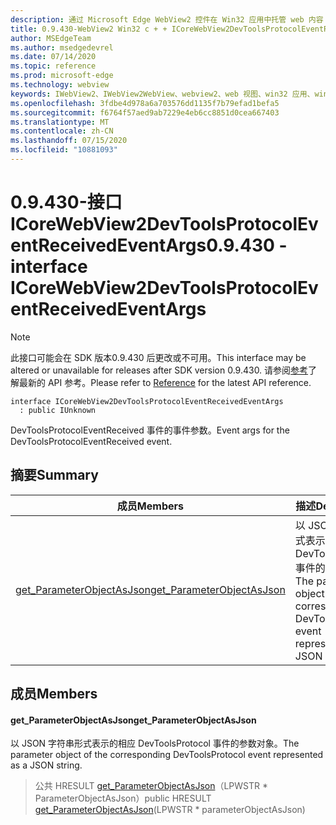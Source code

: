```yaml
---
description: 通过 Microsoft Edge WebView2 控件在 Win32 应用中托管 web 内容
title: 0.9.430-WebView2 Win32 c + + ICoreWebView2DevToolsProtocolEventReceivedEventArgs
author: MSEdgeTeam
ms.author: msedgedevrel
ms.date: 07/14/2020
ms.topic: reference
ms.prod: microsoft-edge
ms.technology: webview
keywords: IWebView2、IWebView2WebView、webview2、web 视图、win32 应用、win32、edge、ICoreWebView2、ICoreWebView2Host、浏览器控件、边缘 html
ms.openlocfilehash: 3fdbe4d978a6a703576dd1135f7b79efad1befa5
ms.sourcegitcommit: f6764f57aed9ab7229e4eb6cc8851d0cea667403
ms.translationtype: MT
ms.contentlocale: zh-CN
ms.lasthandoff: 07/15/2020
ms.locfileid: "10881093"
---
```

# <span data-ttu-id="51b07-104">0.9.430-接口 ICoreWebView2DevToolsProtocolEventReceivedEventArgs</span><span class="sxs-lookup"><span data-stu-id="51b07-104">0.9.430 - interface ICoreWebView2DevToolsProtocolEventReceivedEventArgs</span></span> 

> [!NOTE]
> <span data-ttu-id="51b07-105">此接口可能会在 SDK 版本0.9.430 后更改或不可用。</span><span class="sxs-lookup"><span data-stu-id="51b07-105">This interface may be altered or unavailable for releases after SDK version 0.9.430.</span></span> <span data-ttu-id="51b07-106">请参阅[参考](../../../webview2-api-reference.md)了解最新的 API 参考。</span><span class="sxs-lookup"><span data-stu-id="51b07-106">Please refer to [Reference](../../../webview2-api-reference.md) for the latest API reference.</span></span>

```
interface ICoreWebView2DevToolsProtocolEventReceivedEventArgs
  : public IUnknown
```

<span data-ttu-id="51b07-107">DevToolsProtocolEventReceived 事件的事件参数。</span><span class="sxs-lookup"><span data-stu-id="51b07-107">Event args for the DevToolsProtocolEventReceived event.</span></span>

## <span data-ttu-id="51b07-108">摘要</span><span class="sxs-lookup"><span data-stu-id="51b07-108">Summary</span></span>

 <span data-ttu-id="51b07-109">成员</span><span class="sxs-lookup"><span data-stu-id="51b07-109">Members</span></span>                        | <span data-ttu-id="51b07-110">描述</span><span class="sxs-lookup"><span data-stu-id="51b07-110">Descriptions</span></span>
--------------------------------|---------------------------------------------
[<span data-ttu-id="51b07-111">get_ParameterObjectAsJson</span><span class="sxs-lookup"><span data-stu-id="51b07-111">get_ParameterObjectAsJson</span></span>](#get_parameterobjectasjson) | <span data-ttu-id="51b07-112">以 JSON 字符串形式表示的相应 DevToolsProtocol 事件的参数对象。</span><span class="sxs-lookup"><span data-stu-id="51b07-112">The parameter object of the corresponding DevToolsProtocol event represented as a JSON string.</span></span>

## <span data-ttu-id="51b07-113">成员</span><span class="sxs-lookup"><span data-stu-id="51b07-113">Members</span></span>

#### <span data-ttu-id="51b07-114">get_ParameterObjectAsJson</span><span class="sxs-lookup"><span data-stu-id="51b07-114">get_ParameterObjectAsJson</span></span> 

<span data-ttu-id="51b07-115">以 JSON 字符串形式表示的相应 DevToolsProtocol 事件的参数对象。</span><span class="sxs-lookup"><span data-stu-id="51b07-115">The parameter object of the corresponding DevToolsProtocol event represented as a JSON string.</span></span>

> <span data-ttu-id="51b07-116">公共 HRESULT [get_ParameterObjectAsJson](#get_parameterobjectasjson)（LPWSTR \* ParameterObjectAsJson）</span><span class="sxs-lookup"><span data-stu-id="51b07-116">public HRESULT [get_ParameterObjectAsJson](#get_parameterobjectasjson)(LPWSTR \* parameterObjectAsJson)</span></span>

